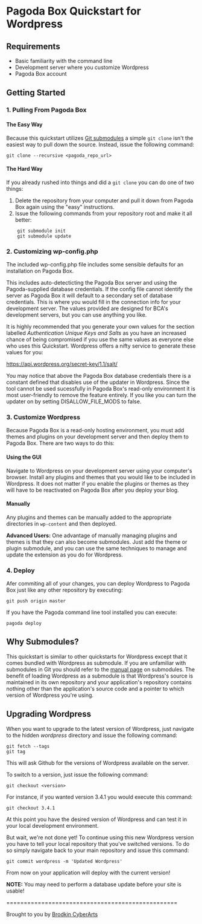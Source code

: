 # Pagoda Box Quickstart for Wordpress

## Requirements

* Basic familiarity with the command line
* Development server where you customize Wordpress
* Pagoda Box account

## Getting Started

### 1. Pulling From Pagoda Box

#### The Easy Way

Because this quickstart utilizes [Git submodules](http://www.kernel.org/pub/software/scm/git/docs/git-submodule.html) a simple `git clone` isn't the easiest way to pull down the source.  Instead, issue the following command:

    git clone --recursive <pagoda_repo_url>

#### The Hard Way

If you already rushed into things and did a `git clone` you can do one of two things:

1. Delete the repository from your computer and pull it down from Pagoda Box again using the "easy" instructions.
2. Issue the following commands from your repository root and make it all better:

``` ssh
    git submodule init
    git submodule update
```

### 2. Customizing wp-config.php

The included wp-config.php file includes some sensible defaults for an installation on Pagoda Box.

This includes auto-detecticting the Pagoda Box server and using the Pagoda-supplied database credentials.  If the config file cannot identify the server as Pagoda Box it will default to a secondary set of database credentials.  This is where you would fill in the connection info for your development server.  The values provided are designed for BCA's development servers, but you can use anything you like.

It is highly recommended that you generate your own values for the section labelled *Authentication Unique Keys and Salts* as you have an increased chance of being compromised if you use the same values as everyone else who uses this Quickstart.  Wordpress offers a nifty service to generate these values for you:

https://api.wordpress.org/secret-key/1.1/salt/

You may notice that above the Pagoda Box database credentials there is a constant defined that disables use of the updater in Wordpress.  Since the tool cannot be used sucessfully in Pagoda Box's read-only environment it is most user-friendly to remove the feature entirely.  If you like you can turn the updater on by setting DISALLOW_FILE_MODS to false.

### 3. Customize Wordpress

Because Pagoda Box is a read-only hosting environment, you must add themes and plugins on your development server and then deploy them to Pagoda Box.  There are two ways to do this:

#### Using the GUI

Navigate to Wordpress on your development server using your computer's browser.  Install any plugins and themes that you would like to be included in Wordpress.  It does not matter if you enable the plugins or themes as they will have to be reactivated on Pagoda Box after you deploy your blog.

#### Manually

Any plugins and themes can be manually added to the appropriate directories in `wp-content` and then deployed.

**Advanced Users:** One advantage of manually managing plugins and themes is that they can also become submodules.  Just add the theme or plugin submodule, and you can use the same techniques to manage and update the extension as you do for Wordpress.

### 4. Deploy

Afer commiting all of your changes, you can deploy Wordpress to Pagoda Box just like any other repository by executing:

    git push origin master

If you have the Pagoda command line tool installed you can execute:

    pagoda deploy

## Why Submodules?

This quickstart is similar to other quickstarts for Wordpress except that it comes bundled with Wordpress as submodule.  If you are unfamiliar with submodules in Git you should refer to the [manual page](http://www.kernel.org/pub/software/scm/git/docs/git-submodule.html) on submodules.  The benefit of loading Wordpress as a submodule is that Wordpress's source is maintained in its own repository and your application's repository contains nothing other than the application's source code and a pointer to which version of Wordpress you're using.

## Upgrading Wordpress

When you want to upgrade to the latest version of Wordpress, just navigate to the hidden *wordpress* directory and issue the following command:

    git fetch --tags
    git tag

This will ask Github for the versions of Wordpress available on the server.

To switch to a version, just issue the following command:

    git checkout <version>

For instance, if you wanted version 3.4.1 you would execute this command:

    git checkout 3.4.1

At this point you have the desired version of Wordpress and can test it in your local development environment.

But wait, we're not done yet! To continue using this new Wordpress version you have to tell your local repository that you've switched versions.  To do so simply navigate back to your main repository and issue this command:

    git commit wordpress -m 'Updated Wordpress'

From now on your application will deploy with the current version!

**NOTE:** You may need to perform a database update before your site is usable!

=================================================

Brought to you by [Brodkin CyberArts](http://brodkinca.com)
